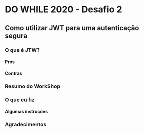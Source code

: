 # DO WHILE 2020 - Desafio 2

## Como utilizar JWT para uma autenticação segura

### O que é JTW?

#### Prós

#### Contras

### Resumo do WorkShop

### O que eu fiz

#### Algumas instruções

### Agradecimentos
